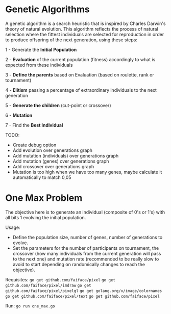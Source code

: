 # Genetic Algorithms

A genetic algorithm is a search heuristic that is inspired by Charles Darwin's theory of natural evolution. This algorithm reflects the process of natural selection where the fittest individuals are selected for reproduction in order to produce offspring of the next generation, using these steps:

1 - Generate the **Initial Population**

2 - **Evaluation** of the current population (fitness) accordingly to what is expected from these individuals

3 - **Define the parents** based on Evaluation (based on roulette, rank or tournament)

4 - **Elitism** passing a percentage of extraordinary individuals to the next generation

5 - **Generate the children** (cut-point or crossover)

6 - **Mutation**

7 - Find the **Best Individual**

TODO:
- Create debug option
- Add evolution over generations graph
- Add mutation (individuals) over generations graph
- Add mutation (genes) over generations graph
- Add crossover over generations graph
- Mutation is too high when we have too many genes, maybe calculate it automatically to match 0,05


# One Max Problem
The objective here is to generate an individual (composite of 0's or 1's) with all bits 1 evolving the initial population.

Usage:
- Define the population size, number of genes, number of generations to evolve.
- Set the parameters for the number of participants on tournament, the crossover (how many individuals from the current generation will pass to the next one) and mutation rate (recommended to be really slow to avoid to start depending on randomically changes to reach the objective).

Requisites:
`go get github.com/faiface/pixel`
`go get github.com/faiface/pixel/imdraw`
`go get github.com/faiface/pixel/pixelgl`
`go get golang.org/x/image/colornames`
`go get github.com/faiface/pixel/text`
`go get github.com/faiface/pixel`

Run:
`go run one_max.go`
